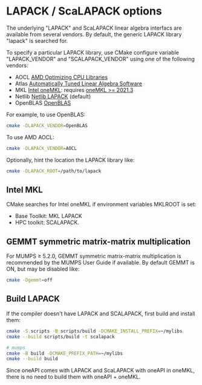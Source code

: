 # LAPACK / ScaLAPACK options

The underlying "LAPACK" and ScaLAPACK linear algebra interfacs are available from several vendors.
By default, the generic LAPACK library "lapack" is searched for.

To specify a particular LAPACK library, use CMake configure variable "LAPACK_VENDOR" and "SCALAPACK_VENDOR" using one of the following vendors:

* AOCL  [AMD Optimizing CPU Libraries](https://www.amd.com/en/developer/aocl.html)
* Atlas [Automatically Tuned Linear Algebra Software](https://math-atlas.sourceforge.net/)
* MKL  [Intel oneMKL](https://www.intel.com/content/www/us/en/developer/tools/oneapi/onemkl.html): requires [oneMKL >= 2021.3](https://www.intel.com/content/www/us/en/docs/onemkl/developer-guide-linux/2023-2/cmake-config-for-onemkl.html)
* Netlib [Netlib LAPACK](https://www.netlib.org/lapack/)  (default)
* OpenBLAS [OpenBLAS](https://www.openblas.net/)

For example, to use OpenBLAS:

```sh
cmake -DLAPACK_VENDOR=OpenBLAS
```

To use AMD AOCL:

```sh
cmake -DLAPACK_VENDOR=AOCL
```

Optionally, hint the location the LAPACK library like:

```sh
cmake -DLAPACK_ROOT=/path/to/lapack
```

## Intel MKL

CMake searches for Intel oneMKL if environment variables MKLROOT is set:

* Base Toolkit: MKL LAPACK
* HPC toolkit: SCALAPACK.

## GEMMT symmetric matrix-matrix multiplication

For MUMPS &ge; 5.2.0, GEMMT symmetric matrix-matrix multiplication is recommended by the MUMPS User Guide if available.
By default GEMMT is ON, but may be disabled like:

```sh
cmake -Dgemmt=off
```

## Build LAPACK

If the compiler doesn't have LAPACK and SCALAPACK, first build and install them:

```sh
cmake -S scripts -B scripts/build -DCMAKE_INSTALL_PREFIX=~/mylibs
cmake --build scripts/build -t scalapack

# mumps
cmake -B build -DCMAKE_PREFIX_PATH=~/mylibs
cmake --build build
```

Since oneAPI comes with LAPACK and ScaLAPACK with oneAPI in oneMKL, there is no need to build them with oneAPI + oneMKL.

